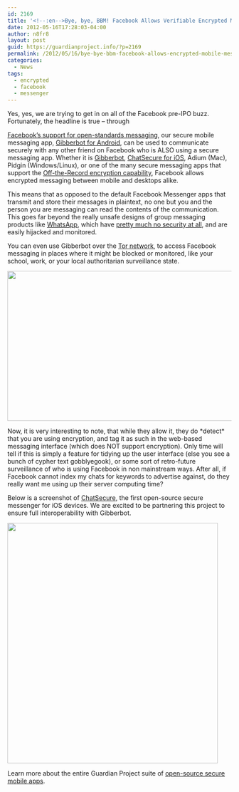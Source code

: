 ```yaml
---
id: 2169
title: '<!--:en-->Bye, bye, BBM! Facebook Allows Verifiable Encrypted Mobile Messaging for Android and iOS; Mobile Revenue Threatened?<!--:-->'
date: 2012-05-16T17:28:03-04:00
author: n8fr8
layout: post
guid: https://guardianproject.info/?p=2169
permalink: /2012/05/16/bye-bye-bbm-facebook-allows-encrypted-mobile-messaging-for-android-and-ios/
categories:
  - News
tags:
  - encrypted
  - facebook
  - messenger
---
```

<!--:en-->Yes, yes, we are trying to get in on all of the Facebook pre-IPO buzz. Fortunately, the headline is true – through 

[Facebook’s support for open-standards messaging](https://developers.facebook.com/docs/chat/), our secure mobile messaging app, [Gibberbot for Android](/apps/gibber), can be used to communicate securely with any other friend on Facebook who is ALSO using a secure messaging app. Whether it is [Gibberbot](/apps/gibber), [ChatSecure for iOS](http://chrisballinger.info/apps/chatsecure/), Adium (Mac), Pidgin (Windows/Linux), or one of the many secure messaging apps that support the [Off-the-Record encryption capability](http://www.cypherpunks.ca/otr/), Facebook allows encrypted messaging between mobile and desktops alike.

This means that as opposed to the default Facebook Messenger apps that transmit and store their messages in plaintext, no one but you and the person you are messaging can read the contents of the communication. This goes far beyond the really unsafe designs of group messaging products like [WhatsApp](http://en.wikipedia.org/wiki/WhatsApp#Security_concerns), which have [pretty much no security at all](http://en.wikipedia.org/wiki/WhatsApp#Security_concerns), and are easily hijacked and monitored.

You can even use Gibberbot over the [Tor network](https://torproject.org), to access Facebook messaging in places where it might be blocked or monitored, like your school, work, or your local authoritarian surveillance state.

[<img class="wp-image-2170 alignnone" title="gibberface" src="https://guardianproject.info/wp-content/uploads/2012/05/gibberface.jpg" alt="" width="600" height="337" srcset="https://guardianproject.info/wp-content/uploads/2012/05/gibberface.jpg 1000w, https://guardianproject.info/wp-content/uploads/2012/05/gibberface-300x168.jpg 300w" sizes="(max-width: 600px) 100vw, 600px" />](https://guardianproject.info/wp-content/uploads/2012/05/gibberface.jpg)

Now, it is very interesting to note, that while they allow it, they do \*detect\* that you are using encryption, and tag it as such in the web-based messaging interface (which does NOT support encryption). Only time will tell if this is simply a feature for tidying up the user interface (else you see a bunch of cypher text gobblyegook), or some sort of retro-future surveillance of who is using Facebook in non mainstream ways. After all, if Facebook cannot index my chats for keywords to advertise against, do they really want me using up their server computing time?

Below is a screenshot of [ChatSecure](http://chrisballinger.info/apps/chatsecure/), the first open-source secure messenger for iOS devices. We are excited to be partnering this project to ensure full interoperability with Gibberbot.

[<img class="alignnone size-full wp-image-2179" title="screenshot" src="https://guardianproject.info/wp-content/uploads/2012/05/screenshot.png" alt="" width="473" height="540" srcset="https://guardianproject.info/wp-content/uploads/2012/05/screenshot.png 473w, https://guardianproject.info/wp-content/uploads/2012/05/screenshot-262x300.png 262w" sizes="(max-width: 473px) 100vw, 473px" />](https://guardianproject.info/wp-content/uploads/2012/05/screenshot.png)

Learn more about the entire Guardian Project suite of [open-source secure mobile apps](/apps).<!--:-->

<!--:pt-->

<!--:-->

<!--:es-->

<!--:-->